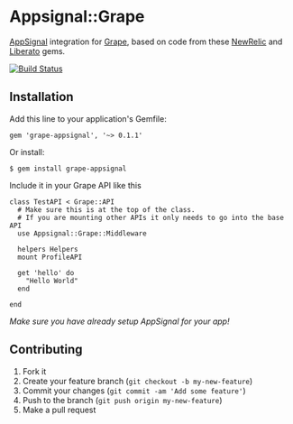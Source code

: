 # Appsignal::Grape

[AppSignal][0] integration for [Grape][1], based on code from these [NewRelic][2] and [Liberato][3] gems.

[![Build Status](https://travis-ci.org/aai/grape-appsignal.png?branch=master)](http://travis-ci.org/aai/grape-appsignal)

## Installation

Add this line to your application's Gemfile:

    gem 'grape-appsignal', '~> 0.1.1'

Or install:

    $ gem install grape-appsignal

Include it in your Grape API like this

    class TestAPI < Grape::API
      # Make sure this is at the top of the class.
      # If you are mounting other APIs it only needs to go into the base API
      use Appsignal::Grape::Middleware

      helpers Helpers
      mount ProfileAPI

      get 'hello' do
        "Hello World"
      end

    end

*Make sure you have already setup AppSignal for your app!*

## Contributing

1. Fork it
2. Create your feature branch (`git checkout -b my-new-feature`)
3. Commit your changes (`git commit -am 'Add some feature'`)
4. Push to the branch (`git push origin my-new-feature`)
5. Make a pull request

[0]: https://appsignal.com
[1]: https://github.com/intridea/grape
[2]: https://github.com/flyerhzm/newrelic-grape
[3]: https://github.com/seanmoon/grape-librato
